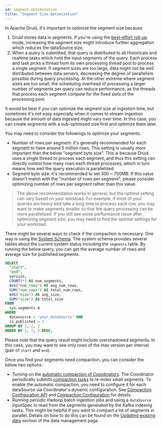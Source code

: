 ```yaml
---
id: segment-optimization
title: "Segment Size Optimization"
---
```


<!--
  ~ Licensed to the Apache Software Foundation (ASF) under one
  ~ or more contributor license agreements.  See the NOTICE file
  ~ distributed with this work for additional information
  ~ regarding copyright ownership.  The ASF licenses this file
  ~ to you under the Apache License, Version 2.0 (the
  ~ "License"); you may not use this file except in compliance
  ~ with the License.  You may obtain a copy of the License at
  ~
  ~   http://www.apache.org/licenses/LICENSE-2.0
  ~
  ~ Unless required by applicable law or agreed to in writing,
  ~ software distributed under the License is distributed on an
  ~ "AS IS" BASIS, WITHOUT WARRANTIES OR CONDITIONS OF ANY
  ~ KIND, either express or implied.  See the License for the
  ~ specific language governing permissions and limitations
  ~ under the License.
  -->


In Apache Druid, it's important to optimize the segment size because

  1. Druid stores data in segments. If you're using the [best-effort roll-up](../ingestion/index.md#rollup) mode,
  increasing the segment size might introduce further aggregation which reduces the dataSource size.
  2. When a query is submitted, that query is distributed to all Historicals and realtime tasks
  which hold the input segments of the query. Each process and task picks a thread from its own processing thread pool
  to process a single segment. If segment sizes are too large, data might not be well distributed between data
  servers, decreasing the degree of parallelism possible during query processing.
  At the other extreme where segment sizes are too small, the scheduling
  overhead of processing a larger number of segments per query can reduce
  performance, as the threads that process each segment compete for the fixed
  slots of the processing pool.

It would be best if you can optimize the segment size at ingestion time, but sometimes it's not easy
especially when it comes to stream ingestion because the amount of data ingested might vary over time. In this case,
you can create segments with a sub-optimized size first and optimize them later.

You may need to consider the followings to optimize your segments.

  - Number of rows per segment: it's generally recommended for each segment to have around 5 million rows.
  This setting is usually _more_ important than the below "segment byte size".
  This is because Druid uses a single thread to process each segment,
  and thus this setting can directly control how many rows each thread processes,
  which in turn means how well the query execution is parallelized.
  - Segment byte size: it's recommended to set 300 ~ 700MB. If this value
  doesn't match with the "number of rows per segment", please consider optimizing
  number of rows per segment rather than this value.

> The above recommendation works in general, but the optimal setting can
> vary based on your workload. For example, if most of your queries
> are heavy and take a long time to process each row, you may want to make
> segments smaller so that the query processing can be more parallelized.
> If you still see some performance issue after optimizing segment size,
> you may need to find the optimal settings for your workload.

There might be several ways to check if the compaction is necessary. One way
is using the [System Schema](../querying/sql.html#system-schema). The
system schema provides several tables about the current system status including the `segments` table.
By running the below query, you can get the average number of rows and average size for published segments.

```sql
SELECT
  "start",
  "end",
  version,
  COUNT(*) AS num_segments,
  AVG("num_rows") AS avg_num_rows,
  SUM("num_rows") AS total_num_rows,
  AVG("size") AS avg_size,
  SUM("size") AS total_size
FROM
  sys.segments A
WHERE
  datasource = 'your_dataSource' AND
  is_published = 1
GROUP BY 1, 2, 3
ORDER BY 1, 2, 3 DESC;
```

Please note that the query result might include overshadowed segments.
In this case, you may want to see only rows of the max version per interval (pair of `start` and `end`).

Once you find your segments need compaction, you can consider the below two options:

  - Turning on the [automatic compaction of Coordinators](../design/coordinator.html#compacting-segments).
  The Coordinator periodically submits [compaction tasks](../ingestion/tasks.md#compact) to re-index small segments.
  To enable the automatic compaction, you need to configure it for each dataSource via Coordinator's dynamic configuration.
  See [Compaction Configuration API](../operations/api-reference.html#compaction-configuration)
  and [Compaction Configuration](../configuration/index.html#compaction-dynamic-configuration) for details.
  - Running periodic Hadoop batch ingestion jobs and using a `dataSource`
  inputSpec to read from the segments generated by the Kafka indexing tasks. This might be helpful if you want to compact a lot of segments in parallel.
  Details on how to do this can be found on the [Updating existing data](../ingestion/data-management.md#update) section
  of the data management page.
